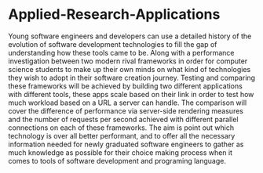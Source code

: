 # Applied-Research-Applications

Young software engineers and developers can use a detailed history of the evolution of software development technologies to fill the gap of understanding how these tools came to be. Along with a performance investigation between two modern rival frameworks in order for computer science students to make up their own minds on what kind of technologies they wish to adopt in their software creation journey. Testing and comparing these frameworks will be achieved by building two different applications with different tools, these apps scale based on their link in order to test how much workload based on a URL a server can handle. The comparison will cover the difference of performance via server-side rendering measures and the number of requests per second achieved with different parallel connections on each of these frameworks. The aim is point out which technology is over all better performant, and to offer all the necessary information needed for newly graduated software engineers to gather as much knowledge as possible for their choice making process when it comes to tools of software development and programing language. 
